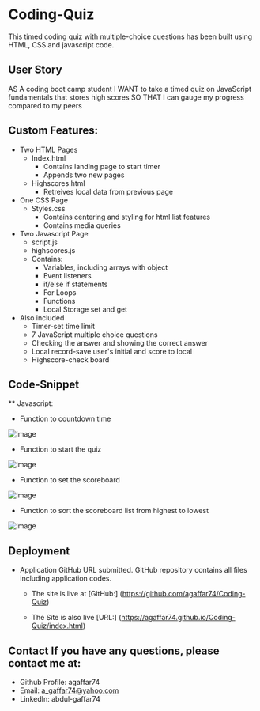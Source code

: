 # Coding-Quiz
This timed coding quiz with multiple-choice questions has been built using HTML, CSS and javascript code.


## User Story
AS A coding boot camp student
I WANT to take a timed quiz on JavaScript fundamentals that stores high scores
SO THAT I can gauge my progress compared to my peers

## Custom Features:
* Two HTML Pages
    * Index.html
        * Contains landing page to start timer
        * Appends two new pages
    * Highscores.html 
        * Retreives local data from previous page
* One CSS Page
    * Styles.css
        * Contains centering and styling for html list features
        * Contains media queries
* Two Javascript Page 
    * script.js
    * highscores.js
    * Contains: 
        * Variables, including arrays with object 
        * Event listeners 
        * if/else if statements 
        * For Loops 
        * Functions 
        * Local Storage set and get
* Also included
    * Timer-set time limit
    * 7 JavaScript multiple choice questions
    * Checking the answer and showing the correct answer
    * Local record-save user's initial and score to local
    * Highscore-check board

## Code-Snippet 
** Javascript: 

* Function to countdown time

![image](https://user-images.githubusercontent.com/115975620/205885384-12afd83b-08ae-4800-9d12-a8f8f7f05f59.png)



* Function to start the quiz

![image](https://user-images.githubusercontent.com/115975620/205885469-82212bac-6236-4967-a949-36234ee150a2.png)



* Function to set the scoreboard

![image](https://user-images.githubusercontent.com/115975620/205885550-54a06ce6-6652-4326-b635-fce3d9abdc69.png)



* Function to sort the scoreboard list from highest to lowest

![image](https://user-images.githubusercontent.com/115975620/205885688-d65989fe-bc4b-4b72-9b64-8da1e77ee5f2.png)



## Deployment
* Application GitHub URL submitted. GitHub repository contains all files including application codes.

    * The site is live at [GitHub:] (https://github.com/agaffar74/Coding-Quiz)

    * The Site is also live [URL:] (https://agaffar74.github.io/Coding-Quiz/index.html)

## Contact If you have any questions, please contact me at:
* Github Profile: agaffar74
* Email: a_gaffar74@yahoo.com
* LinkedIn: abdul-gaffar74
